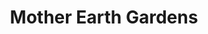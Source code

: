 ---
title: "Mother Earth Gardens"
url: /minneapolis/mother-earth-gardens-northeast-lowry-avenue/
shop: Garten-Center
---